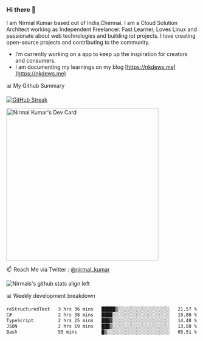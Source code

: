 ### Hi there 👋

 I am Nirmal Kumar based out of India,Chennai. I am a Cloud Solution Architect working as Independent Freelancer. Fast Learner, Loves Linux and passionate about web technologies and building iot projects. I love creating open-source projects and contributing to the community.

- I’m currently working on a app to keep up the inspiration for creators and consumers.
- I am documenting my learnings on my blog [https://nkdews.me](https://nkdews.me)


📊 My Github Summary

[![GitHub Streak](https://github-readme-streak-stats.herokuapp.com?user=nk-gears&theme=dark&hide_border=true&date_format=M%20j%5B%2C%20Y%5D)](https://git.io/streak-stats)

<a href="https://app.daily.dev/nirmal_kumar"><img src="https://api.daily.dev/devcards/a16cfcf02d384b16b41de71ce4d1d811.png?r=8ve" width="400" alt="Nirmal Kumar's Dev Card"/></a>

📫 Reach Me via  Twitter : [@nirmal_kumar](https://twitter.com/nirmal_kumar)

![Nirmals's github stats align left](https://github-readme-stats.vercel.app/api?username=nk-gears&show_icons=true)


📊 Weekly development breakdown

<!--START_SECTION:waka-->

```txt
reStructuredText   3 hrs 36 mins   █████▒░░░░░░░░░░░░░░░░░░░   21.57 %
C#                 2 hrs 38 mins   ████░░░░░░░░░░░░░░░░░░░░░   15.80 %
TypeScript         2 hrs 25 mins   ███▓░░░░░░░░░░░░░░░░░░░░░   14.48 %
JSON               2 hrs 19 mins   ███▒░░░░░░░░░░░░░░░░░░░░░   13.88 %
Bash               55 mins         █▒░░░░░░░░░░░░░░░░░░░░░░░   05.51 %
```

<!--END_SECTION:waka-->


